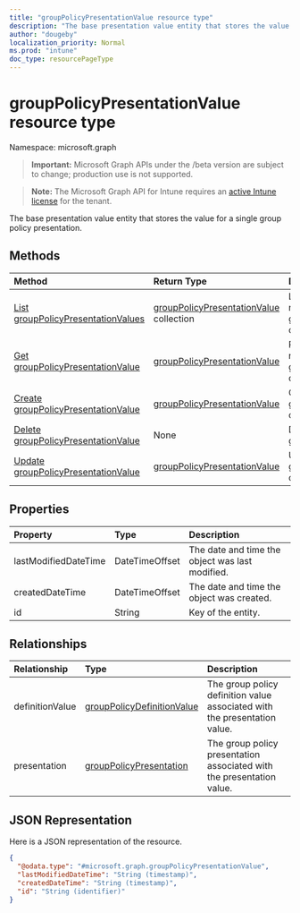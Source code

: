 ```yaml
---
title: "groupPolicyPresentationValue resource type"
description: "The base presentation value entity that stores the value for a single group policy presentation."
author: "dougeby"
localization_priority: Normal
ms.prod: "intune"
doc_type: resourcePageType
---
```


# groupPolicyPresentationValue resource type

Namespace: microsoft.graph

> **Important:** Microsoft Graph APIs under the /beta version are subject to change; production use is not supported.

> **Note:** The Microsoft Graph API for Intune requires an [active Intune license](https://go.microsoft.com/fwlink/?linkid=839381) for the tenant.

The base presentation value entity that stores the value for a single group policy presentation.

## Methods
|Method|Return Type|Description|
|:---|:---|:---|
|[List groupPolicyPresentationValues](../api/intune-grouppolicy-grouppolicypresentationvalue-list.md)|[groupPolicyPresentationValue](../resources/intune-grouppolicy-grouppolicypresentationvalue.md) collection|List properties and relationships of the [groupPolicyPresentationValue](../resources/intune-grouppolicy-grouppolicypresentationvalue.md) objects.|
|[Get groupPolicyPresentationValue](../api/intune-grouppolicy-grouppolicypresentationvalue-get.md)|[groupPolicyPresentationValue](../resources/intune-grouppolicy-grouppolicypresentationvalue.md)|Read properties and relationships of the [groupPolicyPresentationValue](../resources/intune-grouppolicy-grouppolicypresentationvalue.md) object.|
|[Create groupPolicyPresentationValue](../api/intune-grouppolicy-grouppolicypresentationvalue-create.md)|[groupPolicyPresentationValue](../resources/intune-grouppolicy-grouppolicypresentationvalue.md)|Create a new [groupPolicyPresentationValue](../resources/intune-grouppolicy-grouppolicypresentationvalue.md) object.|
|[Delete groupPolicyPresentationValue](../api/intune-grouppolicy-grouppolicypresentationvalue-delete.md)|None|Deletes a [groupPolicyPresentationValue](../resources/intune-grouppolicy-grouppolicypresentationvalue.md).|
|[Update groupPolicyPresentationValue](../api/intune-grouppolicy-grouppolicypresentationvalue-update.md)|[groupPolicyPresentationValue](../resources/intune-grouppolicy-grouppolicypresentationvalue.md)|Update the properties of a [groupPolicyPresentationValue](../resources/intune-grouppolicy-grouppolicypresentationvalue.md) object.|

## Properties
|Property|Type|Description|
|:---|:---|:---|
|lastModifiedDateTime|DateTimeOffset|The date and time the object was last modified.|
|createdDateTime|DateTimeOffset|The date and time the object was created.|
|id|String|Key of the entity.|

## Relationships
|Relationship|Type|Description|
|:---|:---|:---|
|definitionValue|[groupPolicyDefinitionValue](../resources/intune-grouppolicy-grouppolicydefinitionvalue.md)|The group policy definition value associated with the presentation value.|
|presentation|[groupPolicyPresentation](../resources/intune-grouppolicy-grouppolicypresentation.md)|The group policy presentation associated with the presentation value.|

## JSON Representation
Here is a JSON representation of the resource.
<!-- {
  "blockType": "resource",
  "keyProperty": "id",
  "@odata.type": "microsoft.graph.groupPolicyPresentationValue"
}
-->
``` json
{
  "@odata.type": "#microsoft.graph.groupPolicyPresentationValue",
  "lastModifiedDateTime": "String (timestamp)",
  "createdDateTime": "String (timestamp)",
  "id": "String (identifier)"
}
```






